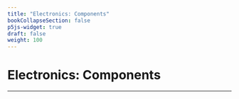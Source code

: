 ```yaml
---
title: "Electronics: Components"
bookCollapseSection: false
p5js-widget: true
draft: false
weight: 100
---
```


# Electronics: Components

---


